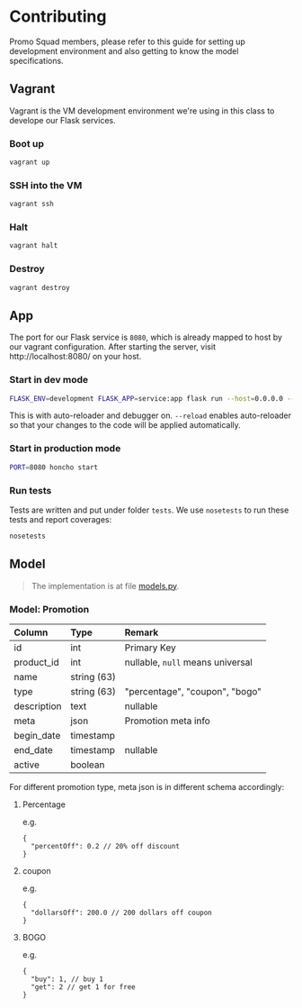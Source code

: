 # Contributing

Promo Squad members, please refer to this guide for setting up development environment and also getting to know the model specifications.

## Vagrant

Vagrant is the VM development environment we're using in this class to develope our Flask services.

### Boot up

```bash
vagrant up
```

### SSH into the VM

```bash
vagrant ssh
```

### Halt

```bash
vagrant halt
```

### Destroy

```bash
vagrant destroy
```

## App

The port for our Flask service is `8080`, which is already mapped to host by our vagrant configuration. After starting the server, visit http://localhost:8080/ on your host.

### Start in dev mode

```bash
FLASK_ENV=development FLASK_APP=service:app flask run --host=0.0.0.0 --port=8080 --reload --debugger
```

This is with auto-reloader and debugger on. `--reload` enables auto-reloader so that your changes to the code will be applied automatically.

### Start in production mode

```bash
PORT=8080 honcho start
```

### Run tests

Tests are written and put under folder `tests`. We use `nosetests` to run these tests and report coverages:

```bash
nosetests
```

## Model

> The implementation is at file [models.py](./service/models.py).

### Model: Promotion

| Column      | Type        | Remark                           |
| :---------- | :---------- | :------------------------------- |
| id          | int         | Primary Key                      |
| product_id  | int         | nullable, `null` means universal |
| name        | string (63) |                                  |
| type        | string (63) | "percentage", "coupon", "bogo"   |
| description | text        | nullable                         |
| meta        | json        | Promotion meta info              |
| begin_date  | timestamp   |                                  |
| end_date    | timestamp   | nullable                         |
| active      | boolean     |                                  |

For different promotion type, meta json is in different schema accordingly:

1. Percentage

   e.g.

   ```jsonc
   {
     "percentOff": 0.2 // 20% off discount
   }
   ```

2. coupon

   e.g.

   ```jsonc
   {
     "dollarsOff": 200.0 // 200 dollars off coupon
   }
   ```

3. BOGO

   e.g.

   ```jsonc
   {
     "buy": 1, // buy 1
     "get": 2 // get 1 for free
   }
   ```
